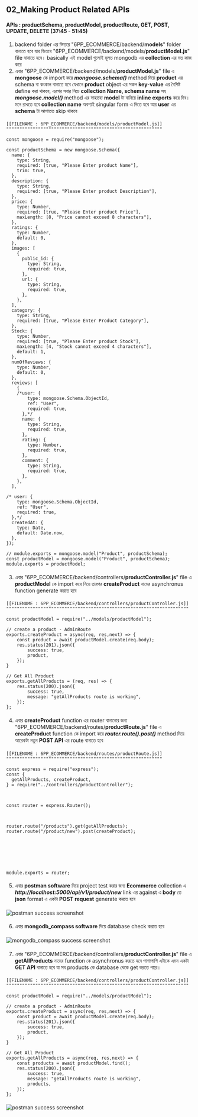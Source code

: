 ## 02_Making Product Related APIs

#### APIs : productSchema, productModel, productRoute, GET, POST, UPDATE, DELETE (37:45 - 51:45)


1. backend folder এর ভিতরে "6PP_ECOMMERCE/backend/**models**" folder বানাতে হবে যার ভিতরে "6PP_ECOMMERCE/backend/models/**productModel.js**" file বানাতে হবে। basically এই model গুলোই মূলত mongodb এর **collection** এর মত কাজ করে
2. এবার "6PP_ECOMMERCE/backend/models/**productModel.js**" file এ **mongoose** কে import করে **_mongoose.schema()_** method দিয়ে **product** এর schema বা কংকাল বানাতে হবে যেখানে **product** object এর সকল **key-value** এর বৈশিষ্ট define করা থাকবে, এরপর সবার নিচে **collection Name, schema name** সহ **_mongoose.model()_** method এর সাহায্যে **model** টা বানিয়ে **inline exports** করে দিব। মনে রাখতে হবে **collection name** অবশ্যই singular form এ দিতে হবে আর **user** এর **schema** টা আপাতত skip থাকবে
####

```http
[[FILENAME : 6PP_ECOMMERCE/backend/models/productModel.js]]
"""""""""""""""""""""""""""""""""""""""""""""""""""""""""""

const mongoose = require("mongoose");

const productSchema = new mongoose.Schema({
  name: {
    type: String,
    required: [true, "Please Enter product Name"],
    trim: true,
  },
  description: {
    type: String,
    required: [true, "Please Enter product Description"],
  },
  price: {
    type: Number,
    required: [true, "Please Enter product Price"],
    maxLength: [8, "Price cannot exceed 8 characters"],
  },
  ratings: {
    type: Number,
    default: 0,
  },
  images: [
    {
      public_id: {
        type: String,
        required: true,
      },
      url: {
        type: String,
        required: true,
      },
    },
  ],
  category: {
    type: String,
    required: [true, "Please Enter Product Category"],
  },
  Stock: {
    type: Number,
    required: [true, "Please Enter product Stock"],
    maxLength: [4, "Stock cannot exceed 4 characters"],
    default: 1,
  },
  numOfReviews: {
    type: Number,
    default: 0,
  },
  reviews: [
    {
    /*user: {
        type: mongoose.Schema.ObjectId,
        ref: "User",
        required: true,
      },*/
      name: {
        type: String,
        required: true,
      },
      rating: {
        type: Number,
        required: true,
      },
      comment: {
        type: String,
        required: true,
      },
    },
  ],

/* user: {
    type: mongoose.Schema.ObjectId,
    ref: "User",
    required: true,
  },*/
  createdAt: {
    type: Date,
    default: Date.now,
  },
});

// module.exports = mongoose.model("Product", productSchema);
const productModel = mongoose.model("Product", productSchema);
module.exports = productModel;
```

####
3. এবার "6PP_ECOMMERCE/backend/controllers/**productController.js**" file এ **productModel** কে import করে নিয়ে তারপর **createProduct** নামের asynchronus function generate করতে হবে
####

```http
[[FILENAME : 6PP_ECOMMERCE/backend/controllers/productController.js]]
"""""""""""""""""""""""""""""""""""""""""""""""""""""""""""""""""""""

const productModel = require("../models/productModel");

// create a product - AdminRoute
exports.createProduct = async(req, res,next) => {
    const product = await productModel.create(req.body);
    res.status(201).json({
        success: true,
        product,
    });
}

// Get All Product
exports.getAllProducts = (req, res) => {
    res.status(200).json({
        success: true,
        message: "getAllProducts route is working",
    });
};

```

####
4. এবার **createProduct** function এর router বানানোর জন্য "6PP_ECOMMERCE/backend/routes/**productRoute.js**" file এ **createProduct** function কে import করে **_router.route().post()_** method দিয়ে আরেকটা নতুন **POST API** এর route বানাতে হবে 
####

```http
[[FILENAME : 6PP_ECOMMERCE/backend/routes/productRoute.js]]
"""""""""""""""""""""""""""""""""""""""""""""""""""""""""""

const express = require("express");
const {
  getAllProducts, createProduct,
} = require("../controllers/productController");



const router = express.Router();



router.route("/products").get(getAllProducts);
router.route("/product/new").post(createProduct);







module.exports = router;

```

####
5. এবার **postman software** দিয়ে project test করার জন্য **Ecommerce** collection এ **_http://localhost:5000/api/v1/product/new_** link এর against এ **body** তে **json** format এ একটা **POST request** generate করতে হবে
####

####
![postman success screenshot](https://i.ibb.co/YLQHCp2/xcv.png)

####

####
6. এবার **mongodb_compass software** দিয়ে database check করতে হবে
####

####
![mongodb_compass success screenshot](https://i.ibb.co/JkCxW8m/xcv.png)
####

####
7. এবার "6PP_ECOMMERCE/backend/controllers/**productController.js**" file এ **getAllProducts** নামের function কে asynchronus করতে হবে পাশাপাশি এটাকে এমন একটা **GET API** বানাতে হবে যা সব products কে database থেকে get করতে পারে।
####

```http
[[FILENAME : 6PP_ECOMMERCE/backend/controllers/productController.js]]
"""""""""""""""""""""""""""""""""""""""""""""""""""""""""""""""""""""

const productModel = require("../models/productModel");

// create a product - AdminRoute
exports.createProduct = async(req, res,next) => {
    const product = await productModel.create(req.body);
    res.status(201).json({
        success: true,
        product,
    });
}

// Get All Product
exports.getAllProducts = async(req, res,next) => {
    const products = await productModel.find();
    res.status(200).json({
        success: true,
        message: "getAllProducts route is working",
        products,
    });
};

```
####
![postman success screenshot](https://i.ibb.co/GPm1LM0/xcv.png)
####

